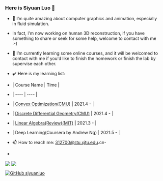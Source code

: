 ### Here is Siyuan Luo 👋
<!--
**siyuanluo/siyuanluo** is a ✨ _special_ ✨ repository because its `README.md` (this file) appears on your GitHub profile.

Here are some ideas to get you started:

- 👯 I’m looking to collaborate on ...
- 🤔 I’m looking for help with ...
- 💬 Ask me about ...

- 😄 Pronouns: ...
- ⚡ Fun fact: ...
-->

- 🔭 I’m quite amazing about computer graphics and animation, especially in fluid simulation.
- In fact, I'm now working on human 3D reconstruction, if you have something to share or seek for some help, welcome to contact with me :-)


- 🌱 I’m currently learning some online courses, and it will be welcomed to contact with me if you'd like to finish the homework or finish the lab by supervise each other.
- ✔️ Here is my learning list:
- | Course Name | Time |
- | ---- | ---- |
- | [Convex Optimization(CMU)](https://www.stat.cmu.edu/~ryantibs/convexopt-F18/) | 2021.4 - |
- | [Discrete Differential Geometry(CMU)](https://brickisland.net/DDGSpring2021/course-description/)   | 2021.4 - |
- | [Linear Algebra(Review)(MIT)](https://ocw.mit.edu/courses/mathematics/18-06sc-linear-algebra-fall-2011/)   | 2021.3 - |
- | Deep Learning(Coursera by Andrew Ng) | 2021.5 - |

- 📫 How to reach me: 312700@stu.xjtu.edu.cn- 


- <p>
<img align="center" src="https://github-readme-stats.vercel.app/api?username=siyuanluo&show_icons=true&theme=radical"/>
<img align="center" src="https://github-readme-stats.vercel.app/api/top-langs/?username=siyuanluo&theme=radical&layout=compact" />
</p>

[![GitHub siyuanluo](https://img.shields.io/github/followers/siyuanluo?label=follower%20github&style=flat-square)](https://github.com/siyuanluo)
